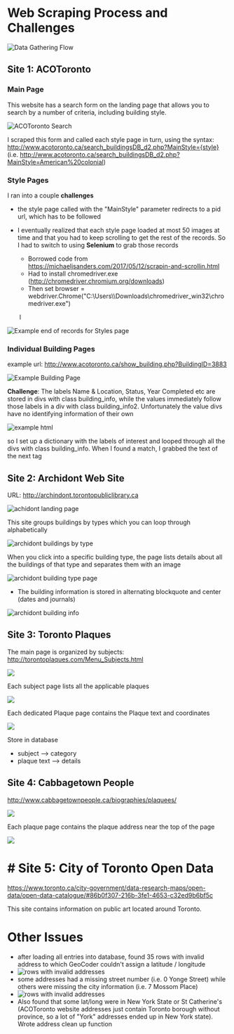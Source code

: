 # Web Scraping Process and Challenges

![Data Gathering Flow](https://github.com/ag2816/TorontoWalks/blob/master/docs/images/TorontoWalks_GatherData.png)

## Site 1: ACOToronto

### Main Page

This website has a search form on the landing page that allows you to search by a number of criteria, including building style.  

![ACOToronto Search](https://github.com/ag2816/TorontoWalks/blob/master/docs/images/aco_toronto_search_page.png)

I scraped this form and called each style page in turn, using the syntax: http://www.acotoronto.ca/search_buildingsDB_d2.php?MainStyle={style} (i.e. http://www.acotoronto.ca/search_buildingsDB_d2.php?MainStyle=American%20colonial)

### Style Pages

I ran into a couple **challenges**

- the style page called with the "MainStyle" parameter redirects to a pid url, which has to be followed

- I eventually realized that each style page loaded at most 50 images at time and that you had to keep scrolling to get the rest of the records.  So I had to switch to using **Selenium** to grab those records

  - Borrowed code from https://michaeljsanders.com/2017/05/12/scrapin-and-scrollin.html
  - Had to install chromedriver.exe (<http://chromedriver.chromium.org/downloads>)
  - Then set browser = webdriver.Chrome("C:\\Users\\<username>\\Downloads\\chromedriver_win32\\chromedriver.exe")

  ​    l

![Example end of records for Styles page](https://github.com/ag2816/TorontoWalks/blob/master/docs/images/aco_toronto_styles_page_end_of_records.png)



### Individual Building Pages

example url: http://www.acotoronto.ca/show_building.php?BuildingID=3883

![Example Building Page](https://github.com/ag2816/TorontoWalks/blob/master/docs/images/aco_toronto_building_page.png)

**Challenge**: The labels Name & Location, Status, Year Completed etc are stored in divs with class building_info, while the values immediately follow those labels in a div with class building_info2.  Unfortunately the value divs have no identifying information of their own

![example html](https://github.com/ag2816/TorontoWalks/blob/master/docs/aco_toront_building_page_html.png)

so I set up a dictionary with the labels of interest and looped through all the divs with class building_info.  When I found a match, I grabbed the text of the next tag

## Site 2: Archidont Web Site

URL: <http://archindont.torontopubliclibrary.ca>

![achidont landing page](https://github.com/ag2816/TorontoWalks/blob/master/docs/images/Archidont_landing_page.png)

This site groups buildings by types which you can loop through alphabetically

![archidont buildings by type](https://github.com/ag2816/TorontoWalks/blob/master/docs/images/archidont_alphabetical_by_type_page.png)

When you click into a specific building type, the page lists details about all the buildings of that type and separates them with an image

![archidont building type page](https://github.com/ag2816/TorontoWalks/blob/master/docs/images/archidont_building_type_page.png)



* The building information is stored in alternating blockquote and center (dates and journals)

![archidont building info](https://github.com/ag2816/TorontoWalks/blob/master/docs/images/archidont_building_type_page_html.png)

## Site 3: Toronto Plaques

The main page is organized by subjects: <http://torontoplaques.com/Menu_Subjects.html>

![](https://github.com/ag2816/TorontoWalks/blob/master/docs/images/TorontoPlaques_LandingPage.png)    

Each subject page lists all the applicable plaques

![](https://github.com/ag2816/TorontoWalks/blob/master/docs/images/TorontoPlaques_SubjectPage.png)   

Each dedicated Plaque page contains the Plaque text and coordinates

![](https://github.com/ag2816/TorontoWalks/blob/master/docs/images/TorontoPlaques_PlaquePage.png)   

Store in database

* subject --> category
* plaque text --> details



## Site 4: Cabbagetown People

http://www.cabbagetownpeople.ca/biographies/plaquees/

![](https://github.com/ag2816/TorontoWalks/blob/master/docs/images/CabbagetownPeople_mainPage.png)   

Each plaque page contains the plaque address near the top of the page

![](https://github.com/ag2816/TorontoWalks/blob/master/docs/images/CabbagetownPeople_PlaquePage.png)   

# # Site 5: City of Toronto Open Data

https://www.toronto.ca/city-government/data-research-maps/open-data/open-data-catalogue/#86b0f307-216b-3fe1-4653-c32ed9b6bf5c

This site contains information on public art located around Toronto.  

# Other Issues

* after loading all entries into database, found 35 rows with invalid address to which GeoCoder couldn't assign a latitude / longitude
* ![rows with invalid addresses](https://github.com/ag2816/TorontoWalks/blob/master/docs/RowsWithInvalidAddresses.png)
* some addresses had a missing street number (i.e. 0 Yonge Street) while others were missing the city information (i.e. 7 Mossom Place)
* ![rows with invalid addresses](https://github.com/ag2816/TorontoWalks/blob/master/docs/RowsWithInvalidAddresses.png)
* Also found that some lat/long were in New York State or St Catherine's (ACOToronto website addresses just contain Toronto borough without province, so a lot of "York" addresses ended up in New York state).  Wrote address clean up function

